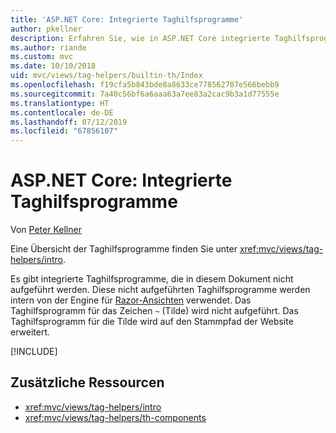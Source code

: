```yaml
---
title: 'ASP.NET Core: Integrierte Taghilfsprogramme'
author: pkellner
description: Erfahren Sie, wie in ASP.NET Core integrierte Taghilfsprogramme dabei helfen, Ihre Produktivität zu steigern.
ms.author: riande
ms.custom: mvc
ms.date: 10/10/2018
uid: mvc/views/tag-helpers/builtin-th/Index
ms.openlocfilehash: f19cfa5b843bde8a8633ce778562707e566bebb9
ms.sourcegitcommit: 7a40c56bf6a6aaa63a7ee83a2cac9b3a1d77555e
ms.translationtype: HT
ms.contentlocale: de-DE
ms.lasthandoff: 07/12/2019
ms.locfileid: "67856107"
---
```

# <a name="aspnet-core-built-in-tag-helpers"></a>ASP.NET Core: Integrierte Taghilfsprogramme

Von [Peter Kellner](https://peterkellner.net)

Eine Übersicht der Taghilfsprogramme finden Sie unter <xref:mvc/views/tag-helpers/intro>.

Es gibt integrierte Taghilfsprogramme, die in diesem Dokument nicht aufgeführt werden. Diese nicht aufgeführten Taghilfsprogramme werden intern von der Engine für [Razor-Ansichten](xref:mvc/views/razor) verwendet. Das Taghilfsprogramm für das Zeichen `~` (Tilde) wird nicht aufgeführt. Das Taghilfsprogramm für die Tilde wird auf den Stammpfad der Website erweitert.

[!INCLUDE[](~/includes/built-in-TH.md)]

## <a name="additional-resources"></a>Zusätzliche Ressourcen

* <xref:mvc/views/tag-helpers/intro>
* <xref:mvc/views/tag-helpers/th-components>
